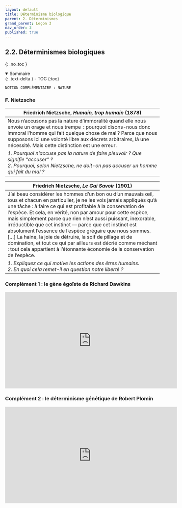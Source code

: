 ```yaml
---
layout: default
title: Déterminisme biologique
parent: 2. Déterminismes
grand_parent: Leçon 3
nav_order: 3
published: true
---
```

## 2.2. Déterminismes biologiques  
{: .no_toc }

<details open markdown="block">
  <summary>
    Sommaire
  </summary>
  {: .text-delta }
- TOC
{:toc}
</details>

```
NOTION COMPLÉMENTAIRE : NATURE
```

### F. Nietzsche

| Friedrich Nietzsche, _Humain, trop humain_ (1878)           |
| ------------------------------------------------ |
| Nous n’accusons pas la nature d’immoralité quand elle nous envoie un orage et nous trempe  : pourquoi disons-nous donc immoral l’homme qui fait quelque chose de mal ? Parce que nous supposons ici une volonté libre aux décrets arbitraires, là une nécessité. Mais cette distinction est une erreur. |
| *1. Pourquoi n’accuse pas la nature de faire pleuvoir ? Que signifie “accuser” ?<br>2. Pourquoi, selon Nietzsche, ne doit-on pas accuser un homme qui fait du mal ?*   |

| Friedrich Nietzsche, *Le Gai Savoir* (1901)     |
| ----------------------------------------------- |
| J’ai beau considérer les hommes d’un bon ou d’un mauvais œil, tous et chacun en particulier, je ne les vois jamais appliqués qu’à une tâche : à faire ce qui est profitable à la conservation de l’espèce. Et cela, en vérité, non par amour pour cette espèce, mais simplement parce que rien n’est aussi puissant, inexorable, irréductible que cet instinct — parce que cet instinct est absolument l’essence de l’espèce grégaire que nous sommes. […] La haine, la joie de détruire, la soif de pillage et de domination, et tout ce qui par ailleurs est décrié comme méchant : tout cela appartient à l’étonnante économie de la conservation de l’espèce. |
| *1. Expliquez ce qui motive les actions des êtres humains. <br>2. En quoi cela remet-il en question notre liberté ?*   |

### Complément 1 : le gène égoïste de Richard Dawkins

<iframe width="560" height="315" src="https://www.youtube.com/embed/UWn4dFe4Hvc?si=A2a-2soQoX_1Fnq5" title="YouTube video player" frameborder="0" allow="accelerometer; autoplay; clipboard-write; encrypted-media; gyroscope; picture-in-picture; web-share" referrerpolicy="strict-origin-when-cross-origin" allowfullscreen></iframe>

### Complément 2 : le déterminisme génétique de Robert Plomin

<iframe width="560" height="315" src="https://www.youtube.com/embed/KGG-BnJvR68?si=NoYwQvSOtL-bLWt7" title="YouTube video player" frameborder="0" allow="accelerometer; autoplay; clipboard-write; encrypted-media; gyroscope; picture-in-picture; web-share" referrerpolicy="strict-origin-when-cross-origin" allowfullscreen></iframe>


